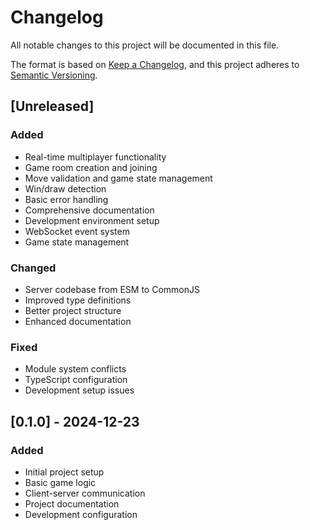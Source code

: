 # Changelog

All notable changes to this project will be documented in this file.

The format is based on [Keep a Changelog](https://keepachangelog.com/en/1.0.0/),
and this project adheres to [Semantic Versioning](https://semver.org/spec/v2.0.0.html).

## [Unreleased]

### Added
- Real-time multiplayer functionality
- Game room creation and joining
- Move validation and game state management
- Win/draw detection
- Basic error handling
- Comprehensive documentation
- Development environment setup
- WebSocket event system
- Game state management

### Changed
- Server codebase from ESM to CommonJS
- Improved type definitions
- Better project structure
- Enhanced documentation

### Fixed
- Module system conflicts
- TypeScript configuration
- Development setup issues

## [0.1.0] - 2024-12-23

### Added
- Initial project setup
- Basic game logic
- Client-server communication
- Project documentation
- Development configuration